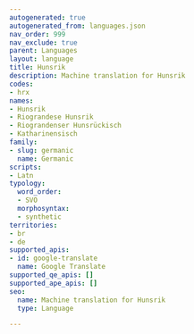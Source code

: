 ```yaml
---
autogenerated: true
autogenerated_from: languages.json
nav_order: 999
nav_exclude: true
parent: Languages
layout: language
title: Hunsrik
description: Machine translation for Hunsrik
codes:
- hrx
names:
- Hunsrik
- Riograndese Hunsrik
- Riograndenser Hunsrückisch
- Katharinensisch
family:
- slug: germanic
  name: Germanic
scripts:
- Latn
typology:
  word_order:
  - SVO
  morphosyntax:
  - synthetic
territories:
- br
- de
supported_apis:
- id: google-translate
  name: Google Translate
supported_qe_apis: []
supported_ape_apis: []
seo:
  name: Machine translation for Hunsrik
  type: Language

---
```


